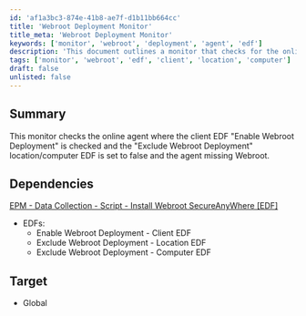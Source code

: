```yaml
---
id: 'af1a3bc3-874e-41b8-ae7f-d1b11bb664cc'
title: 'Webroot Deployment Monitor'
title_meta: 'Webroot Deployment Monitor'
keywords: ['monitor', 'webroot', 'deployment', 'agent', 'edf']
description: 'This document outlines a monitor that checks for the online status of agents where the client EDF "Enable Webroot Deployment" is enabled, the "Exclude Webroot Deployment" location/computer EDF is set to false, and the agent is missing Webroot. It also includes dependencies and target specifications for effective monitoring.'
tags: ['monitor', 'webroot', 'edf', 'client', 'location', 'computer']
draft: false
unlisted: false
---
```

## Summary

This monitor checks the online agent where the client EDF "Enable Webroot Deployment" is checked and the "Exclude Webroot Deployment" location/computer EDF is set to false and the agent missing Webroot.

## Dependencies

[EPM - Data Collection - Script - Install Webroot SecureAnyWhere [EDF]](https://proval.itglue.com/DOC-5078775-14989293)

- EDFs:
  - Enable Webroot Deployment - Client EDF
  - Exclude Webroot Deployment - Location EDF
  - Exclude Webroot Deployment - Computer EDF

## Target

- Global






